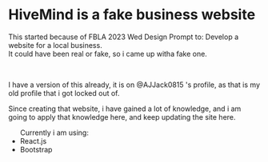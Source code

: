 

<h1>     HiveMind is a fake business website </h1>
<p> This started because of FBLA 2023 Wed Design Prompt to: Develop a website for a local business.<br> It could have been real or fake, so i came up witha  fake one.</p>
<br>
<p> I have a version of this already, it is on @AJJack0815 's profile, as that is my old profile that i got locked out of.</p>
<p> Since creating that website, i have gained a lot of knowledge, and i am going to apply that knowledge here, and keep updating the site here. </p>

<ul> 
Currently i am using:
  <li> React.js</li>
  <li> Bootstrap </li>
</ul>
